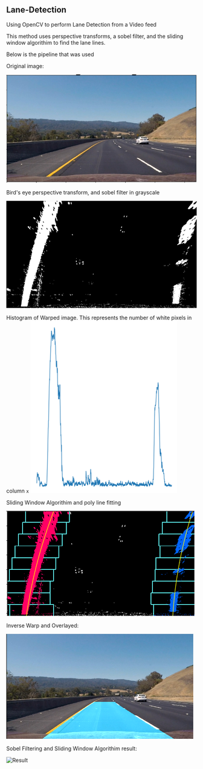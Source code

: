 ## Lane-Detection

Using OpenCV to perform Lane Detection from a Video feed

This method uses perspective transforms, a sobel filter, and the sliding window algorithim to find the lane lines.

Below is the pipeline that was used

Original image:

![Result](result/01_original.png)

Bird's eye perspective transform, and sobel filter in grayscale

![Result](result/02_warped-and-sobel.png)

Histogram of Warped image. This represents the number of white pixels in column `x`
![Result](result/03_histogram_small.png)

Sliding Window Algorithim and poly line fitting

![Result](result/04_sliding-window.png)

Inverse Warp and Overlayed:

![Result](result/05_overlayed.png)

Sobel Filtering and Sliding Window Algorithim result:

![Result](result/overlayed_result.gif)

